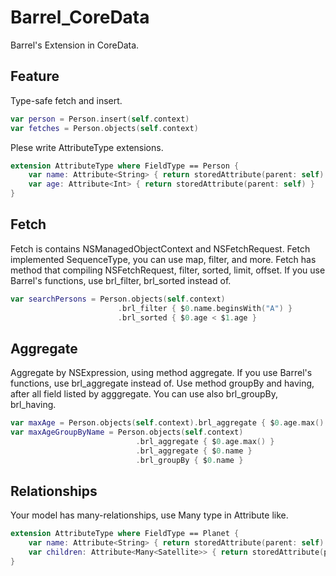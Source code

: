 Barrel_CoreData
=================

Barrel's Extension in CoreData.

## Feature
Type-safe fetch and insert.
```swift
var person = Person.insert(self.context)
var fetches = Person.objects(self.context)
```

Plese write AttributeType extensions.
```swift
extension AttributeType where FieldType == Person {
    var name: Attribute<String> { return storedAttribute(parent: self) }
    var age: Attribute<Int> { return storedAttribute(parent: self) }
}
```

## Fetch
Fetch is contains NSManagedObjectContext and NSFetchRequest.
Fetch implemented SequenceType, you can use map, filter, and more.
Fetch has method that compiling NSFetchRequest, filter, sorted, limit, offset.
If you use Barrel's functions, use brl_filter, brl_sorted instead of.
```swift
var searchPersons = Person.objects(self.context)
                        .brl_filter { $0.name.beginsWith("A") }
                        .brl_sorted { $0.age < $1.age }
```

## Aggregate
Aggregate by NSExpression, using method aggregate.
If you use Barrel's functions, use brl_aggregate instead of.
Use method groupBy and having, after all field listed by agggregate.
You can use also brl_groupBy, brl_having.
```swift
var maxAge = Person.objects(self.context).brl_aggregate { $0.age.max() }[0]
var maxAgeGroupByName = Person.objects(self.context)
                            .brl_aggregate { $0.age.max() }
                            .brl_aggregate { $0.name }
                            .brl_groupBy { $0.name }
```

## Relationships
Your model has many-relationships, use Many type in Attribute like.
```swift
extension AttributeType where FieldType == Planet {
    var name: Attribute<String> { return storedAttribute(parent: self) }
    var children: Attribute<Many<Satellite>> { return storedAttribute(parent: self) }
}